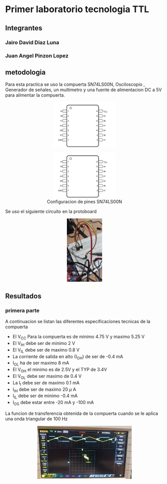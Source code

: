 # Primer laboratorio tecnologia  TTL

## Integrantes

### Jairo David Diaz Luna

### Juan Angel Pinzon Lopez

## metodologia

Para esta practica se uso la  compuerta SN74LS00N, Osciloscopio , Generador de señales, un multimetro y una fuente de alimentacion DC a 5V para alimentar la compuerta.

<div align="center">
<img src="/Lab01/Imagenes/Pin_out_SN74LS00N.jpg" alt ="pin out" width = "200px" height = "auto"/>
</div>

<dev align="center">
    <figure>
    <img src="/Lab01/Imagenes/Pin_out_SN74LS00N.jpg" alt ="pin out" width = "200px" height = "auto"/><figcaption> Configuracion de pines SN74LS00N</figcaption>
    </figure>
</dev>


Se uso el siguiente circuito en la protoboard

<div align="center">
<img src="/Lab01/Imagenes/Circuito_en_la_protoboard.jpg" alt="Montaje" width = "auto" height = "200px"/>
</div>

## Resultados

### primera parte
A continuacion se listan las diferentes especificaciones tecnicas de la compuerta

* El V<sub>CC</sub> Para la compuerta es de minimo 4.75 V y maximo 5.25 V
* El V<sub>IH</sub> debe ser de minimo 2 V
* El V<sub>IL</sub> debe ser de maximo 0.8 V
* La corriente de salida en alto (I<sub>OH</sub>) de ser de -0.4 mA
* I<sub>OL</sub> ha de ser maximo 8 mA
* El V<sub>OH</sub> el minimo es de 2.5V y el TYP de 3.4V
* El V<sub>OL</sub> debe ser maximo de 0.4 V
* La I<sub>I</sub> debe ser de maximo 0.1 mA
* I<sub>IH</sub> debe ser de maximo 20 $\mu$ A
* I<sub>IL</sub> debe ser de minimo -0.4 mA
* I<sub>OS</sub> debe estar entre -20 mA y -100 mA
 
La funcion de transferencia obtenida de la compuerta cuando se le aplica una onda triangular de 100 Hz 

<div align="center">
<img src="/Lab01/Imagenes/Transferencia100Hz.jpg" width = "300px" height="auto">
</div>


